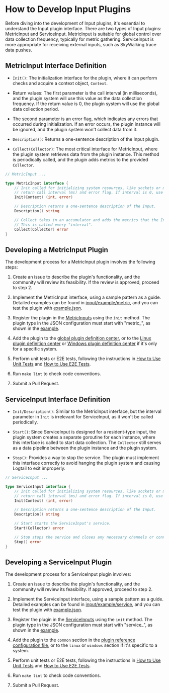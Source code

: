 # How to Develop Input Plugins

Before diving into the development of Input plugins, it's essential to understand the Input plugin interface. There are two types of Input plugins: MetricInput and ServiceInput. MetricInput is suitable for global control over data collection frequency, typically for metric gathering. ServiceInput is more appropriate for receiving external inputs, such as SkyWalking trace data pushes.

## MetricInput Interface Definition

- `Init()`: The initialization interface for the plugin, where it can perform checks and acquire a context object, `Context`.

- Return values: The first parameter is the call interval (in milliseconds), and the plugin system will use this value as the data collection frequency. If the return value is 0, the plugin system will use the global data collection period.

- The second parameter is an error flag, which indicates any errors that occurred during initialization. If an error occurs, the plugin instance will be ignored, and the plugin system won't collect data from it.

- `Description()`: Returns a one-sentence description of the Input plugin.

- `Collect(Collector)`: The most critical interface for MetricInput, where the plugin system retrieves data from the plugin instance. This method is periodically called, and the plugin adds metrics to the provided `Collector`.

```go
// MetricInput ...

type MetricInput interface {
    // Init called for initializing system resources, like sockets or mutexes.
    // return call interval (ms) and error flag. If interval is 0, use default interval.
    Init(Context) (int, error)

    // Description returns a one-sentence description of the Input.
    Description() string

    // Collect takes in an accumulator and adds the metrics that the Input gathers.
    // This is called every "interval".
    Collect(Collector) error
}
```

## Developing a MetricInput Plugin

The development process for a MetricInput plugin involves the following steps:

1. Create an issue to describe the plugin's functionality, and the community will review its feasibility. If the review is approved, proceed to step 2.

2. Implement the MetricInput interface, using a sample pattern as a guide. Detailed examples can be found in [input/example/metric](https://github.com/alibaba/ilogtail/blob/main/plugins/input/example/metric_example.go), and you can test the plugin with [example.json](https://github.com/alibaba/ilogtail/blob/main/plugins/input/example/metric_example_input.json).

3. Register the plugin in the [MetricInputs](https://github.com/alibaba/ilogtail/blob/main/plugin.go) using the `init` method. The plugin type in the JSON configuration must start with "metric_", as shown in the [example](https://github.com/alibaba/ilogtail/blob/main/plugins/input/example/metric_example.go).

4. Add the plugin to the [global plugin definition center](https://github.com/alibaba/ilogtail/blob/main/plugins/all/all.go), or to the [Linux plugin definition center](https://github.com/alibaba/ilogtail/blob/main/plugins/all/all_linux.go) or [Windows plugin definition center](https://github.com/alibaba/ilogtail/blob/main/plugins/all/all_windows.go) if it's only for a specific system.

5. Perform unit tests or E2E tests, following the instructions in [How to Use Unit Tests](../test/unit-test.md) and [How to Use E2E Tests](../test/e2e-test.md).

6. Run `make lint` to check code conventions.

7. Submit a Pull Request.

## ServiceInput Interface Definition

- `Init/Description()`: Similar to the MetricInput interface, but the interval parameter in `Init` is irrelevant for ServiceInput, as it won't be called periodically.

- `Start()`: Since ServiceInput is designed for a resident-type input, the plugin system creates a separate goroutine for each instance, where this interface is called to start data collection. The `Collector` still serves as a data pipeline between the plugin instance and the plugin system.

- `Stop()`: Provides a way to stop the service. The plugin must implement this interface correctly to avoid hanging the plugin system and causing Logtail to exit improperly.

```go
// ServiceInput ...

type ServiceInput interface {
    // Init called for initializing system resources, like sockets or mutexes.
    // return call interval (ms) and error flag. If interval is 0, use default interval.
    Init(Context) (int, error)

    // Description returns a one-sentence description of the Input.
    Description() string

    // Start starts the ServiceInput's service.
    Start(Collector) error

    // Stop stops the service and closes any necessary channels or connections.
    Stop() error
}
```

## Developing a ServiceInput Plugin

The development process for a ServiceInput plugin involves:

1. Create an issue to describe the plugin's functionality, and the community will review its feasibility. If approved, proceed to step 2.

2. Implement the ServiceInput interface, using a sample pattern as a guide. Detailed examples can be found in [input/example/service](https://github.com/alibaba/ilogtail/blob/main/plugins/input/example/service_example.go), and you can test the plugin with [example.json](https://github.com/alibaba/ilogtail/blob/main/plugins/input/example/service_example_input.json).

3. Register the plugin in the [ServiceInputs](https://github.com/alibaba/ilogtail/blob/main/plugin.go) using the `init` method. The plugin type in the JSON configuration must start with "service_", as shown in the [example](https://github.com/alibaba/ilogtail/blob/main/plugins/input/example/service_example.go).

4. Add the plugin to the `common` section in the [plugin reference configuration file](https://github.com/alibaba/ilogtail/blob/main/plugins.yml), or to the `linux` or `windows` section if it's specific to a system.

5. Perform unit tests or E2E tests, following the instructions in [How to Use Unit Tests](../test/unit-test.md) and [How to Use E2E Tests](../test/e2e-test.md).

6. Run `make lint` to check code conventions.

7. Submit a Pull Request.
